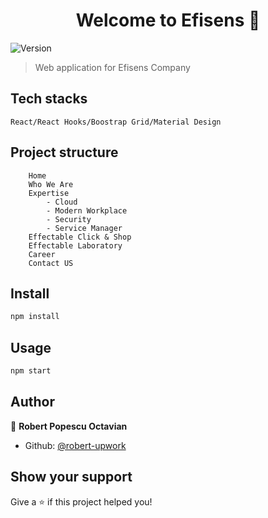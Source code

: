 <h1 align="center">Welcome to Efisens 👋</h1>
<p>
  <img alt="Version" src="https://img.shields.io/badge/version-0.1.0-blue.svg?cacheSeconds=2592000" />
</p>

> Web application for Efisens Company
## Tech stacks

```
React/React Hooks/Boostrap Grid/Material Design
```

## Project structure
```$xslt
    Home
    Who We Are
    Expertise
        - Cloud
        - Modern Workplace
        - Security
        - Service Manager
    Effectable Click & Shop
    Effectable Laboratory
    Career
    Contact US
```
## Install

```sh
npm install
```

## Usage

```sh
npm start
```

## Author

👤 **Robert Popescu Octavian**

* Github: [@robert-upwork](https://github.com/robert-upwork)

## Show your support

Give a ⭐️ if this project helped you!

